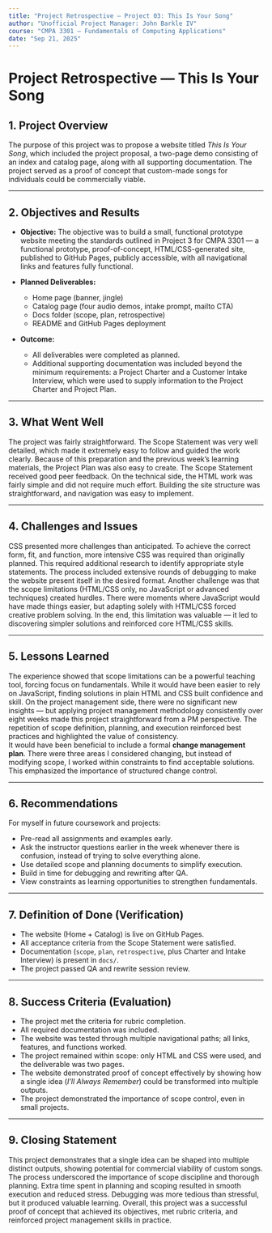 ```yaml
---
title: "Project Retrospective — Project 03: This Is Your Song"
author: "Unofficial Project Manager: John Barkle IV"
course: "CMPA 3301 — Fundamentals of Computing Applications"
date: "Sep 21, 2025"
---
```


# Project Retrospective — This Is Your Song

## 1. Project Overview
The purpose of this project was to propose a website titled *This Is Your Song*, which included the project proposal, a two-page demo consisting of an index and catalog page, along with all supporting documentation. The project served as a proof of concept that custom-made songs for individuals could be commercially viable.  

---

## 2. Objectives and Results
- **Objective:** The objective was to build a small, functional prototype website meeting the standards outlined in Project 3 for CMPA 3301 — a functional prototype, proof-of-concept, HTML/CSS-generated site, published to GitHub Pages, publicly accessible, with all navigational links and features fully functional.  

- **Planned Deliverables:**  
  - Home page (banner, jingle)  
  - Catalog page (four audio demos, intake prompt, mailto CTA)  
  - Docs folder (scope, plan, retrospective)  
  - README and GitHub Pages deployment  

- **Outcome:**  
  - All deliverables were completed as planned.  
  - Additional supporting documentation was included beyond the minimum requirements: a Project Charter and a Customer Intake Interview, which were used to supply information to the Project Charter and Project Plan.  

---

## 3. What Went Well
The project was fairly straightforward. The Scope Statement was very well detailed, which made it extremely easy to follow and guided the work clearly. Because of this preparation and the previous week’s learning materials, the Project Plan was also easy to create. The Scope Statement received good peer feedback. On the technical side, the HTML work was fairly simple and did not require much effort. Building the site structure was straightforward, and navigation was easy to implement.

---

## 4. Challenges and Issues
CSS presented more challenges than anticipated. To achieve the correct form, fit, and function, more intensive CSS was required than originally planned. This required additional research to identify appropriate style statements. The process included extensive rounds of debugging to make the website present itself in the desired format. Another challenge was that the scope limitations (HTML/CSS only, no JavaScript or advanced techniques) created hurdles. There were moments where JavaScript would have made things easier, but adapting solely with HTML/CSS forced creative problem solving. In the end, this limitation was valuable — it led to discovering simpler solutions and reinforced core HTML/CSS skills.

---

## 5. Lessons Learned
The experience showed that scope limitations can be a powerful teaching tool, forcing focus on fundamentals. While it would have been easier to rely on JavaScript, finding solutions in plain HTML and CSS built confidence and skill. On the project management side, there were no significant new insights — but applying project management methodology consistently over eight weeks made this project straightforward from a PM perspective. The repetition of scope definition, planning, and execution reinforced best practices and highlighted the value of consistency.  
It would have been beneficial to include a formal **change management plan**. There were three areas I considered changing, but instead of modifying scope, I worked within constraints to find acceptable solutions. This emphasized the importance of structured change control.

---

## 6. Recommendations
For myself in future coursework and projects:  
- Pre-read all assignments and examples early.  
- Ask the instructor questions earlier in the week whenever there is confusion, instead of trying to solve everything alone.  
- Use detailed scope and planning documents to simplify execution.  
- Build in time for debugging and rewriting after QA.  
- View constraints as learning opportunities to strengthen fundamentals.  

---

## 7. Definition of Done (Verification)
- The website (Home + Catalog) is live on GitHub Pages.  
- All acceptance criteria from the Scope Statement were satisfied.  
- Documentation (`scope`, `plan`, `retrospective`, plus Charter and Intake Interview) is present in `docs/`.  
- The project passed QA and rewrite session review.  

---

## 8. Success Criteria (Evaluation)
- The project met the criteria for rubric completion.  
- All required documentation was included.  
- The website was tested through multiple navigational paths; all links, features, and functions worked.  
- The project remained within scope: only HTML and CSS were used, and the deliverable was two pages.  
- The website demonstrated proof of concept effectively by showing how a single idea (*I’ll Always Remember*) could be transformed into multiple outputs.  
- The project demonstrated the importance of scope control, even in small projects.  

---

## 9. Closing Statement
This project demonstrates that a single idea can be shaped into multiple distinct outputs, showing potential for commercial viability of custom songs. The process underscored the importance of scope discipline and thorough planning. Extra time spent in planning and scoping resulted in smooth execution and reduced stress. Debugging was more tedious than stressful, but it produced valuable learning. Overall, this project was a successful proof of concept that achieved its objectives, met rubric criteria, and reinforced project management skills in practice.
